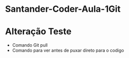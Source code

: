 # Santander-Coder-Aula-1Git

# Alteração Teste
* Comando Git pull
* Comando para ver antes de puxar direto para o codigo
